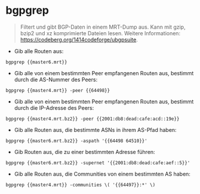 # bgpgrep

> Filtert und gibt BGP-Daten in einem MRT-Dump aus.
> Kann mit gzip, bzip2 und xz komprimierte Dateien lesen.
> Weitere Informationen: <https://codeberg.org/1414codeforge/ubgpsuite>.

- Gib alle Routen aus:

`bgpgrep {{master6.mrt}}`

- Gib alle von einem bestimmten Peer empfangenen Routen aus, bestimmt durch die AS-Nummer des Peers:

`bgpgrep {{master4.mrt}} -peer {{64498}}`

- Gib alle von einem bestimmten Peer empfangenen Routen aus, bestimmt durch die IP-Adresse des Peers:

`bgpgrep {{master4.mrt.bz2}} -peer {{2001:db8:dead:cafe:acd::19e}}`

- Gib alle Routen aus, die bestimmte ASNs in ihrem AS-Pfad haben:

`bgpgrep {{master6.mrt.bz2}} -aspath '{{64498 64510}}'`

- Gib Routen aus, die zu einer bestimmten Adresse führen:

`bgpgrep {{master6.mrt.bz2}} -supernet '{{2001:db8:dead:cafe:aef::5}}'`

- Gib alle Routen aus, die Communities von einem bestimmten AS haben:

`bgpgrep {{master4.mrt}} -communities \( '{{64497}}:*' \)`
